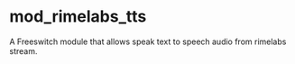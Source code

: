 # mod_rimelabs_tts

A Freeswitch module that allows speak text to speech audio from rimelabs stream.